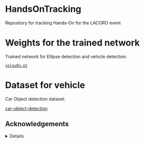 # HandsOnTracking
Repository for tracking Hands-On for the LACORO event 

# Weights for the trained network
Trained network for Ellipse detection and vehicle detection:

[`yolov8n.pt`](https://github.com/ultralytics/assets/releases/download/v8.2.0/yolov8n.pt)

# Dataset for vehicle
Car Object detection dataset: 

[car-object-detection](https://www.kaggle.com/code/balraj98/yolo-v5-car-object-detection/input)

## Acknowledgements

<details>
C.-Y. Wang, A. Bochkovskiy, H.-Y. M. Liao, Yolov7: Trainable bag-of-freebies sets new state-of-the-art
724 for real-time object detectors, in: Proceedings of the IEEE/CVF Conference on Computer Vision and
725 Pattern Recognition, 2023, pp. 7464–7475 

* [https://github.com/WongKinYiu/yolov7](https://github.com/WongKinYiu/yolov7)



Wentao Bao, Qi Yu, Yu Kong. Uncertainty-based Traffic Accident Anticipation with Spatio-Temporal Relational Learning
* [paper](https://arxiv.org/pdf/2008.00334v1 ) 


Andreas Geiger, Philip Lenz, and Raquel Urtasun. 2012. Are we ready for Autonomous Driving? The KITTI Vision Benchmark Suite. In Conference on Computer Vision and Pattern Recognition (CVPR).
* [KITTI-web-apge](https://www.cvlibs.net/datasets/kitti/)

VehicleDetectionTracker, Sergio11. 

* https://github.com/sergio11/vehicle_detection_tracker
</details>



